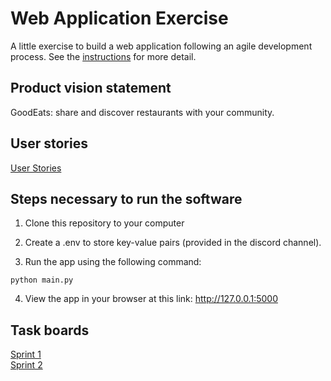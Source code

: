 # Web Application Exercise

A little exercise to build a web application following an agile development process. See the [instructions](instructions.md) for more detail.

## Product vision statement

GoodEats: share and discover restaurants with your community.

## User stories

[User Stories](https://github.com/software-students-fall2024/2-web-app-jeh/issues)

## Steps necessary to run the software

1. Clone this repository to your computer

2. Create a .env to store key-value pairs (provided in the discord channel).

3. Run the app using the following command:
```
python main.py
```

4. View the app in your browser at this link: http://127.0.0.1:5000

## Task boards

[Sprint 1](https://github.com/orgs/software-students-fall2024/projects/13)\
[Sprint 2](https://github.com/orgs/software-students-fall2024/projects/23/views/1)